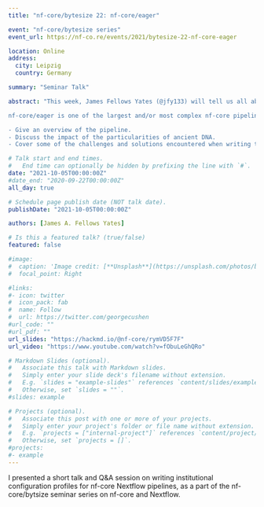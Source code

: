 ```yaml
---
title: "nf-core/bytesize 22: nf-core/eager"

event: "nf-core/bytesize series"
event_url: https://nf-co.re/events/2021/bytesize-22-nf-core-eager

location: Online
address:
  city: Leipzig
  country: Germany

summary: "Seminar Talk"

abstract: "This week, James Fellows Yates (@jfy133) will tell us all about the nf-core/eager pipeline.

nf-core/eager is one of the largest and/or most complex nf-core pipelines. It is a best practise (meta)genomics primarily aimed at (but not limited to) processing ancient DNA. This talk will:

- Give an overview of the pipeline.
- Discuss the impact of the particularities of ancient DNA.
- Cover some of the challenges and solutions encountered when writing this pipeline."

# Talk start and end times.
#   End time can optionally be hidden by prefixing the line with `#`.
date: "2021-10-05T00:00:00Z"
#date_end: "2020-09-22T00:00:00Z"
all_day: true

# Schedule page publish date (NOT talk date).
publishDate: "2021-10-05T00:00:00Z"

authors: [James A. Fellows Yates]

# Is this a featured talk? (true/false)
featured: false

#image:
#  caption: 'Image credit: [**Unsplash**](https://unsplash.com/photos/bzdhc5b3Bxs)'
#  focal_point: Right

#links:
#- icon: twitter
#  icon_pack: fab
#  name: Follow
#  url: https://twitter.com/georgecushen
#url_code: ""
#url_pdf: ""
url_slides: "https://hackmd.io/@nf-core/rymVD5F7F"
url_video: "https://www.youtube.com/watch?v=fObuLeGhQRo"

# Markdown Slides (optional).
#   Associate this talk with Markdown slides.
#   Simply enter your slide deck's filename without extension.
#   E.g. `slides = "example-slides"` references `content/slides/example-slides.md`.
#   Otherwise, set `slides = ""`.
#slides: example

# Projects (optional).
#   Associate this post with one or more of your projects.
#   Simply enter your project's folder or file name without extension.
#   E.g. `projects = ["internal-project"]` references `content/project/deep-learning/index.md`.
#   Otherwise, set `projects = []`.
#projects:
#- example
---
```


I presented a short talk and Q&A session on writing institutional configuration profiles for nf-core Nextflow pipelines, as a part of the nf-core/bytsize seminar series on nf-core and Nextflow.
